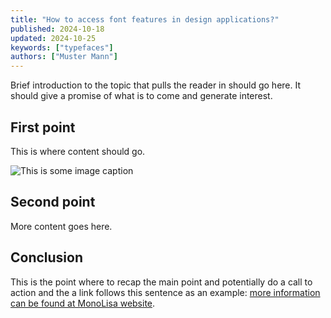 ```yaml
---
title: "How to access font features in design applications?"
published: 2024-10-18
updated: 2024-10-25
keywords: ["typefaces"]
authors: ["Muster Mann"]
---
```


Brief introduction to the topic that pulls the reader in should go here. It should give a promise of what is to come and generate interest.

## First point

This is where content should go.

![This is some image caption](/images/demo.png)

## Second point

More content goes here.

## Conclusion

This is the point where to recap the main point and potentially do a call to action and the a link follows this sentence as an example: [more information can be found at MonoLisa website](https://monolisa.dev).
